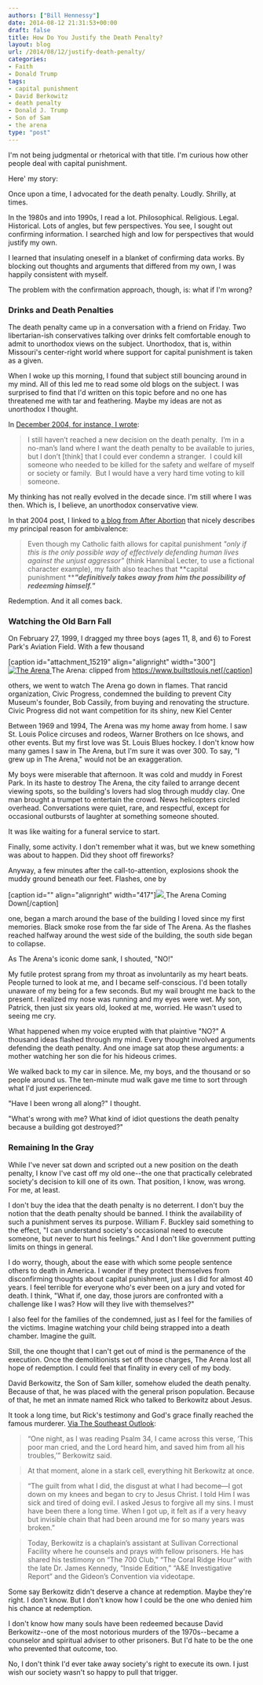 ```yaml
---
authors: ["Bill Hennessy"]
date: 2014-08-12 21:31:53+00:00
draft: false
title: How Do You Justify the Death Penalty?
layout: blog
url: /2014/08/12/justify-death-penalty/
categories:
- Faith
- Donald Trump
tags:
- capital punishment
- David Berkowitz
- death penalty
- Donald J. Trump
- Son of Sam
- the arena
type: "post"
---
```


I'm not being judgmental or rhetorical with that title. I'm curious how other people deal with capital punishment.

Here' my story:

Once upon a time, I advocated for the death penalty. Loudly. Shrilly, at times.

In the 1980s and into 1990s, I read a lot. Philosophical. Religious. Legal. Historical. Lots of angles, but few perspectives. You see, I sought out confirming information. I searched high and low for perspectives that would justify my own.

I learned that insulating oneself in a blanket of confirming data works. By blocking out thoughts and arguments that differed from my own, I was happily consistent with myself.

The problem with the confirmation approach, though, is: what if I'm wrong?



### Drinks and Death Penalties



The death penalty came up in a conversation with a friend on Friday. Two libertarian-ish conservatives talking over drinks felt comfortable enough to admit to unorthodox views on the subject. Unorthodox, that is, within Missouri's center-right world where support for capital punishment is taken as a given.

When I woke up this morning, I found that subject still bouncing around in my mind. All of this led me to read some old blogs on the subject. I was surprised to find that I'd written on this topic before and no one has threatened me with tar and feathering. Maybe my ideas are not as unorthodox I thought.

In [December 2004, for instance, I wrote](https://hennessysview.com/2004/12/15/more-on-death-penalty/):



> I still haven’t reached a new decision on the death penalty.  I’m in a no-man’s land where I want the death penalty to be available to juries, but I don’t [think] that I could ever condemn a stranger.  I could kill someone who needed to be killed for the safety and welfare of myself or society or family.  But I would have a very hard time voting to kill someone.



My thinking has not really evolved in the decade since. I'm still where I was then. Which is, I believe, an unorthodox conservative view.

In that 2004 post, I linked to [a blog from After Abortion](https://afterabortion.blogspot.com/2004/12/pro-life-but-nothing-scott-peterson.html) that nicely describes my principal reason for ambivalence:



> Even though my Catholic faith allows for capital punishment _"only if this is the only possible way of effectively defending human lives against the unjust aggressor"_ (think Hannibal Lecter, to use a fictional character example), my faith also teaches that **capital punishment ****_"definitively takes away from him the possibility of redeeming himself."_** 



Redemption. And it all comes back.



### Watching the Old Barn Fall



On February 27, 1999, I dragged my three boys (ages 11, 8, and 6) to Forest Park's Aviation Field. With a few thousand

[caption id="attachment_15219" align="alignright" width="300"][![The Arena](https://hennessysview.com/wp-content/uploads/2014/08/arena01-300x201.jpg)
](https://hennessysview.com/wp-content/uploads/2014/08/arena01.jpg) The Arena: clipped from https://www.builtstlouis.net[/caption]

others, we went to watch The Arena go down in flames. That rancid organization, Civic Progress, condemned the building to prevent City Museum's founder, Bob Cassily, from buying and renovating the structure. Civic Progress did not want competition for its shiny, new Kiel Center

Between 1969 and 1994, The Arena was my home away from home. I saw St. Louis Police circuses and rodeos, Warner Brothers on Ice shows, and other events. But my first love was St. Louis Blues hockey. I don't know how many games I saw in The Arena, but I'm sure it was over 300. To say, "I grew up in The Arena," would not be an exaggeration.

My boys were miserable that afternoon. It was cold and muddy in Forest Park. In its haste to destroy The Arena, the city failed to arrange decent viewing spots, so the building's lovers had slog through muddy clay. One man brought a trumpet to entertain the crowd. News helicopters circled overhead. Conversations were quiet, rare, and respectful, except for occasional outbursts of laughter at something someone shouted.

It was like waiting for a funeral service to start.

Finally, some activity. I don't remember what it was, but we knew something was about to happen. Did they shoot off fireworks?

Anyway, a few minutes after the call-to-attention, explosions shook the muddy ground beneath our feet. Flashes, one by

[caption id="" align="alignright" width="417"][![](https://bloximages.newyork1.vip.townnews.com/stltoday.com/content/tncms/assets/v3/editorial/0/4d/04d7edb1-7feb-538e-8f9c-c6d1fb7ae431/512e7f895dbb3.preview-620.jpg)
](https://bloximages.newyork1.vip.townnews.com/stltoday.com/content/tncms/assets/v3/editorial/0/4d/04d7edb1-7feb-538e-8f9c-c6d1fb7ae431/512e7f895dbb3.preview-620.jpg) The Arena Coming Down[/caption]

one, began a march around the base of the building I loved since my first memories. Black smoke rose from the far side of The Arena. As the flashes reached halfway around the west side of the building, the south side began to collapse.

As The Arena's iconic dome sank, I shouted, "NO!"

My futile protest sprang from my throat as involuntarily as my heart beats. People turned to look at me, and I became self-conscious. I'd been totally unaware of my being for a few seconds. But my wail brought me back to the present. I realized my nose was running and my eyes were wet. My son, Patrick, then just six years old, looked at me, worried. He wasn't used to seeing me cry.

What happened when my voice erupted with that plaintive "NO?" A thousand ideas flashed through my mind. Every thought involved arguments defending the death penalty. And one image sat atop these arguments: a mother watching her son die for his hideous crimes.

We walked back to my car in silence. Me, my boys, and the thousand or so people around us. The ten-minute mud walk gave me time to sort through what I'd just experienced.

"Have I been wrong all along?" I thought.

"What's wrong with me? What kind of idiot questions the death penalty because a building got destroyed?"



### Remaining In the Gray



While I've never sat down and scripted out a new position on the death penalty, I know I've cast off my old one--the one that practically celebrated society's decision to kill one of its own. That position, I know, was wrong. For me, at least.

I don't buy the idea that the death penalty is no deterrent. I don't buy the notion that the death penalty should be banned. I think the availability of such a punishment serves its purpose. William F. Buckley said something to the effect, "I can understand society's occasional need to execute someone, but never to hurt his feelings." And I don't like government putting limits on things in general.

I do worry, though, about the ease with which some people sentence others to death in America. I wonder if they protect themselves from disconfirming thoughts about capital punishment, just as I did for almost 40 years. I feel terrible for everyone who's ever been on a jury and voted for death. I think, "What if, one day, those jurors are confronted with a challenge like I was? How will they live with themselves?"

I also feel for the families of the condemned, just as I feel for the families of the victims. Imagine watching your child being strapped into a death chamber. Imagine the guilt.

Still, the one thought that I can't get out of mind is the permanence of the execution. Once the demolitionists set off those charges, The Arena lost all hope of redemption. I could feel that finality in every cell of my body.

David Berkowitz, the Son of Sam killer, somehow eluded the death penalty. Because of that, he was placed with the general prison population. Because of that, he met an inmate named Rick who talked to Berkowitz about Jesus.

It took a long time, but Rick's testimony and God's grace finally reached the famous murderer. [Via The Southeast Outlook](https://www.southeastoutlook.org/news/features/article_ecd7e386-366a-11e3-982d-0019bb30f31a.html):



> 

> 
> “One night, as I was reading Psalm 34, I came across this verse, ‘This poor man cried, and the Lord heard him, and saved him from all his troubles,’” Berkowitz said.
> 
> 

> 
> At that moment, alone in a stark cell, everything hit Berkowitz at once.
> 
> 

> 
> “The guilt from what I did, the disgust at what I had become—I got down on my knees and began to cry to Jesus Christ. I told Him I was sick and tired of doing evil. I asked Jesus to forgive all my sins. I must have been there a long time. When I got up, it felt as if a very heavy but invisible chain that had been around me for so many years was broken.”
> 
> 

> 
> Today, Berkowitz is a chaplain’s assistant at Sullivan Correctional Facility where he counsels and prays with fellow prisoners. He has shared his testimony on “The 700 Club,” “The Coral Ridge Hour” with the late Dr. James Kennedy, “Inside Edition,” “A&E Investigative Report” and the Gideon’s Convention via videotape.
> 
> 




Some say Berkowitz didn't deserve a chance at redemption. Maybe they're right. I don't know. But I don't know how I could be the one who denied him his chance at redemption.

I don't know how many souls have been redeemed because David Berkowitz--one of the most notorious murders of the 1970s--became a counselor and spiritual adviser to other prisoners. But I'd hate to be the one who prevented that outcome, too.

No, I don't think I'd ever take away society's right to execute its own. I just wish our society wasn't so happy to pull that trigger.




